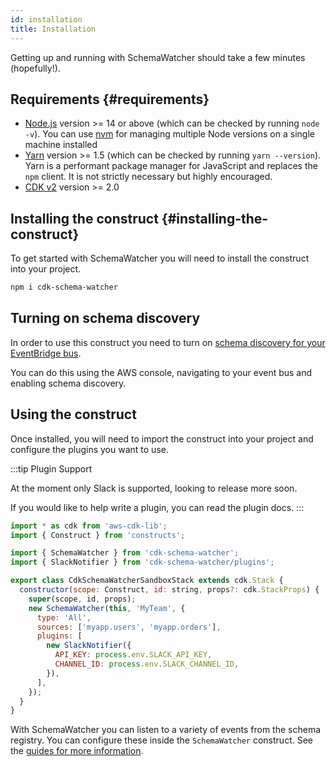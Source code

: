 ```yaml
---
id: installation
title: Installation
---
```


Getting up and running with SchemaWatcher should take a few minutes (hopefully!).

## Requirements {#requirements}

- [Node.js](https://nodejs.org/en/download/) version >= 14 or above (which can be checked by running `node -v`). You can use [nvm](https://github.com/nvm-sh/nvm) for managing multiple Node versions on a single machine installed
- [Yarn](https://yarnpkg.com/en/) version >= 1.5 (which can be checked by running `yarn --version`). Yarn is a performant package manager for JavaScript and replaces the `npm` client. It is not strictly necessary but highly encouraged.
- [CDK v2](https://docs.aws.amazon.com/cdk/v2/guide/migrating-v2.html) version >= 2.0 

## Installing the construct {#installing-the-construct}

To get started with SchemaWatcher you will need to install the construct into your project.

```bash
npm i cdk-schema-watcher
```

## Turning on schema discovery 
In order to use this construct you need to turn on [schema discovery for your EventBridge bus](https://docs.aws.amazon.com/eventbridge/latest/userguide/eb-schema.html).

You can do this using the AWS console, navigating to your event bus and enabling schema discovery.

## Using the construct

Once installed, you will need to import the construct into your project and configure the plugins you want to use.

:::tip Plugin Support

At the moment only Slack is supported, looking to release more soon.

If you would like to help write a plugin, you can read the plugin docs.
:::

```js
import * as cdk from 'aws-cdk-lib';
import { Construct } from 'constructs';

import { SchemaWatcher } from 'cdk-schema-watcher';
import { SlackNotifier } from 'cdk-schema-watcher/plugins';

export class CdkSchemaWatcherSandboxStack extends cdk.Stack {
  constructor(scope: Construct, id: string, props?: cdk.StackProps) {
    super(scope, id, props);
    new SchemaWatcher(this, 'MyTeam', {
      type: 'All',
      sources: ['myapp.users', 'myapp.orders'],
      plugins: [
        new SlackNotifier({
          API_KEY: process.env.SLACK_API_KEY,
          CHANNEL_ID: process.env.SLACK_CHANNEL_ID,
        }),
      ],
    });
  }
}

```

With SchemaWatcher you can listen to a variety of events from the schema registry. You can configure these inside the `SchemaWatcher` construct. See the [guides for more information](/docs/guides/listening-for-schemas-based-on-source).




